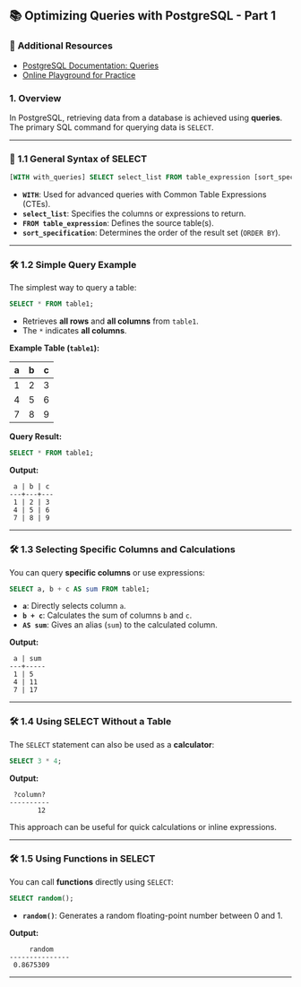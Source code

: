 ## 📚 **Optimizing Queries with PostgreSQL - Part 1**

### 🔗 **Additional Resources**

- [PostgreSQL Documentation: Queries](https://www.postgresql.org/docs/current/queries.html)  
- [Online Playground for Practice](https://pgplayground.com/)

### **1. Overview**

In PostgreSQL, retrieving data from a database is achieved using **queries**. The primary SQL command for querying data is `SELECT`.

---

### 📖 **1.1 General Syntax of SELECT**

```sql
[WITH with_queries] SELECT select_list FROM table_expression [sort_specification];
```

- **`WITH`**: Used for advanced queries with Common Table Expressions (CTEs).  
- **`select_list`**: Specifies the columns or expressions to return.  
- **`FROM table_expression`**: Defines the source table(s).  
- **`sort_specification`**: Determines the order of the result set (`ORDER BY`).  

---

### 🛠️ **1.2 Simple Query Example**

The simplest way to query a table:

```sql
SELECT * FROM table1;
```

- Retrieves **all rows** and **all columns** from `table1`.  
- The `*` indicates **all columns**.

**Example Table (`table1`):**

| a | b | c |
|---|---|---|
| 1 | 2 | 3 |
| 4 | 5 | 6 |
| 7 | 8 | 9 |

**Query Result:**

```sql
SELECT * FROM table1;
```

**Output:**
```
 a | b | c
---+---+---
 1 | 2 | 3
 4 | 5 | 6
 7 | 8 | 9
```

---

### 🛠️ **1.3 Selecting Specific Columns and Calculations**

You can query **specific columns** or use expressions:

```sql
SELECT a, b + c AS sum FROM table1;
```

- **`a`**: Directly selects column `a`.  
- **`b + c`**: Calculates the sum of columns `b` and `c`.  
- **`AS sum`**: Gives an alias (`sum`) to the calculated column.

**Output:**
```
 a | sum
---+-----
 1 | 5
 4 | 11
 7 | 17
```

---

### 🛠️ **1.4 Using SELECT Without a Table**

The `SELECT` statement can also be used as a **calculator**:

```sql
SELECT 3 * 4;
```

**Output:**
```
 ?column?
----------
       12
```

This approach can be useful for quick calculations or inline expressions.

---

### 🛠️ **1.5 Using Functions in SELECT**

You can call **functions** directly using `SELECT`:

```sql
SELECT random();
```

- **`random()`**: Generates a random floating-point number between 0 and 1.

**Output:**
```
     random
---------------
 0.8675309
```

---

